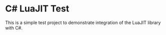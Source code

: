 # C# LuaJIT Test

This is a simple test project to demonstrate integration of the LuaJIT library with C#.

